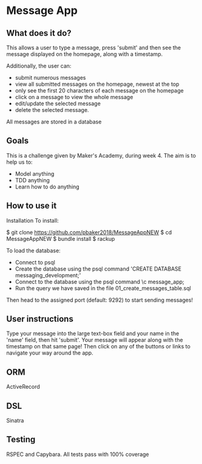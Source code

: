 # Message App

## What does it do?
This allows a user to type a message, press 'submit' and then see the message displayed on the homepage, along with a timestamp.

Additionally, the user can:
- submit numerous messages
- view all submitted messages on the homepage, newest at the top
- only see the first 20 characters of each message on the homepage
- click on a message to view the whole message
- edit/update the selected message
- delete the selected message.

All messages are stored in a database


## Goals
This is a challenge given by Maker's Academy, during week 4.
The aim is to help us to:
- Model anything
- TDD anything
- Learn how to do anything


## How to use it

Installation
To install:

$ git clone https://github.com/pbaker2018/MessageAppNEW
$ cd MessageAppNEW
$ bundle install
$ rackup

To load the database:

- Connect to psql
- Create the database using the psql command 'CREATE DATABASE messaging_development;'
- Connect to the database using the psql command \c message_app;
- Run the query we have saved in the file 01_create_messages_table.sql

Then head to the assigned port (default: 9292) to start sending messages!

## User instructions
Type your message into the large text-box field and your name in the 'name' field, then hit 'submit'. Your message will appear along with the timestamp on that same page! Then click on any of the buttons or links to navigate your way around the app.


## ORM
ActiveRecord


## DSL
Sinatra


## Testing
RSPEC and Capybara.
All tests pass with 100% coverage
